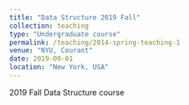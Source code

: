 ```yaml
---
title: "Data Structure 2019 Fall"
collection: teaching
type: "Undergraduate course"
permalink: /teaching/2014-spring-teaching-1
venue: "NYU, Courant"
date: 2019-09-01
location: "New York, USA"
---
```


2019 Fall Data Structure course 
